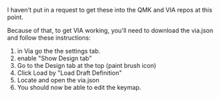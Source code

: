 I haven't put in a request to get these into the QMK and VIA repos at this point.

Because of that, to get VIA working, you'll need to download the via.json and follow these instructions:

 1. in Via go the the settings tab.
 2. enable "Show Design tab"
 3. Go to the Design tab at the top (paint brush icon)
 4. Click Load by "Load Draft Definition"
 5. Locate and open the via.json
 6. You should now be able to edit the keymap.
